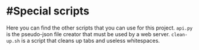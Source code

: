 #Special scripts
================
Here you can find the other scripts that you can use for this project. ```api.py``` is the pseudo-json file creator that must be used by a web server. ```clean-up.sh``` is a script that cleans up tabs and useless whitespaces.

